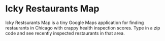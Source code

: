 # Icky Restaurants Map

Icky Restsurants Map is a tiny Google Maps application for finding restaurants in Chicago with crappy health inspection scores. Type in a zip code and see recently inspected restaurants in that area.